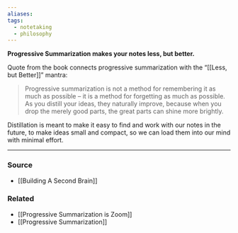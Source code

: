 ```yaml
---
aliases: 
tags:
  - notetaking
  - philosophy
---
```

**Progressive Summarization makes your notes less, but better.**

Quote from the book connects progressive summarization with the “[[Less, but Better]]” mantra:

> Progressive summarization is not a method for remembering it as much as possible – it is a method for forgetting as much as possible. As you distill your ideas, they naturally improve, because when you drop the merely good parts, the great parts can shine more brightly.
> 

Distillation is meant to make it easy to find and work with our notes in the future, to make ideas small and compact, so we can load them into our mind with minimal effort.

---

### Source
- [[Building A Second Brain]]

### Related
- [[Progressive Summarization is Zoom]] 
- [[Progressive Summarization]]